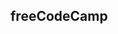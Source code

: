 <!DOCTYPE html>
<html>

<head>
    <!-- BootStrap -->
    <link rel="stylesheet" href="https://maxcdn.bootstrapcdn.com/bootstrap/3.3.7/css/bootstrap.min.css">
    <!-- Font Awesome CDN -->
    <link href="https://maxcdn.bootstrapcdn.com/font-awesome/4.7.0/css/font-awesome.min.css">
    <!-- Font -->
    <link href="https://fonts.googleapis.com/css?family=Zilla+Slab" rel="stylesheet">
</head>

<style>
    body {
        <font-family: Zilla Slab>;
    }
</style>

<body>
    <div class="container-fluid">
        <h2>freeCodeCamp</h2>
    </div>
</body>

</html>
